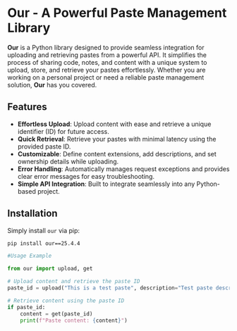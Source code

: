 # Our - A Powerful Paste Management Library

**Our** is a Python library designed to provide seamless integration for uploading and retrieving pastes from a powerful API. It simplifies the process of sharing code, notes, and content with a unique system to upload, store, and retrieve your pastes effortlessly. Whether you are working on a personal project or need a reliable paste management solution, **Our** has you covered.

## Features

- **Effortless Upload**: Upload content with ease and retrieve a unique identifier (ID) for future access.
- **Quick Retrieval**: Retrieve your pastes with minimal latency using the provided paste ID.
- **Customizable**: Define content extensions, add descriptions, and set ownership details while uploading.
- **Error Handling**: Automatically manages request exceptions and provides clear error messages for easy troubleshooting.
- **Simple API Integration**: Built to integrate seamlessly into any Python-based project.

## Installation

Simply install `our` via pip:

```bash
pip install our==25.4.4
```
```python
#Usage Example

from our import upload, get

# Upload content and retrieve the paste ID
paste_id = upload("This is a test paste", description="Test paste description", owner="Owner Name")

# Retrieve content using the paste ID
if paste_id:
    content = get(paste_id)
    print(f"Paste content: {content}")
```